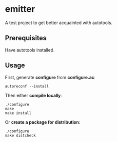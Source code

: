 emitter
=======

A test project to get better acquainted with autotools.

Prerequisites
-------------

Have autotools installed.

Usage
-----

First, generate **configure** from **configure.ac**:
```
autoreconf --install
```

Then either **compile locally**:
```
./configure
make
make install
```

Or **create a package for distribution**:
```
./configure
make distcheck
```
